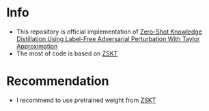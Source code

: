 # Info
  - This repository is official implementation of 
 [Zero-Shot Knowledge Distillation Using Label-Free Adversarial Perturbation With Taylor Approximation](https://ieeexplore.ieee.org/abstract/document/9380328)
  - The most of code is based on [ZSKT](https://github.com/polo5/ZeroShotKnowledgeTransfer)
# Recommendation
 - I recommend to use pretrained weight from [ZSKT](https://github.com/polo5/ZeroShotKnowledgeTransfer)




